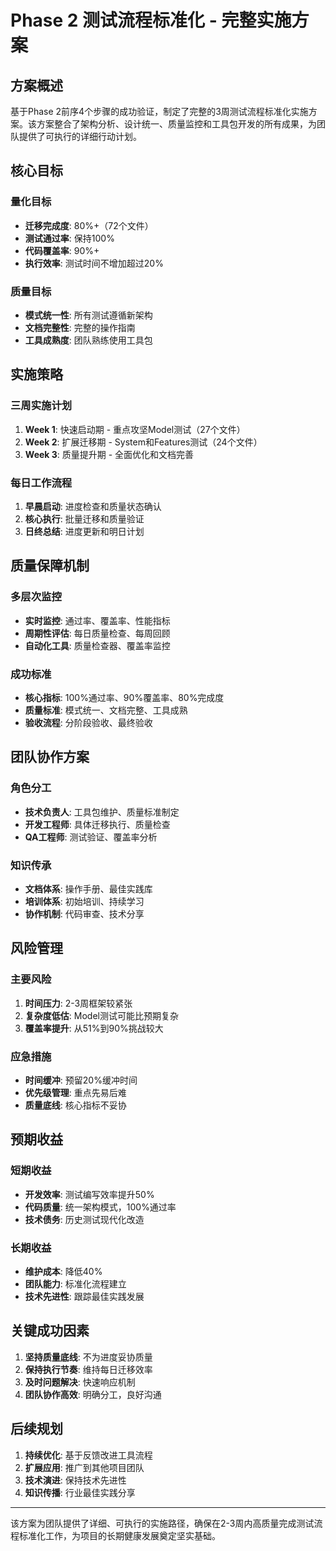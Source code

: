# Phase 2 测试流程标准化 - 完整实施方案

## 方案概述

基于Phase 2前序4个步骤的成功验证，制定了完整的3周测试流程标准化实施方案。该方案整合了架构分析、设计统一、质量监控和工具包开发的所有成果，为团队提供了可执行的详细行动计划。

## 核心目标

### 量化目标
- **迁移完成度**: 80%+（72个文件）
- **测试通过率**: 保持100%
- **代码覆盖率**: 90%+
- **执行效率**: 测试时间不增加超过20%

### 质量目标
- **模式统一性**: 所有测试遵循新架构
- **文档完整性**: 完整的操作指南
- **工具成熟度**: 团队熟练使用工具包

## 实施策略

### 三周实施计划
1. **Week 1**: 快速启动期 - 重点攻坚Model测试（27个文件）
2. **Week 2**: 扩展迁移期 - System和Features测试（24个文件）
3. **Week 3**: 质量提升期 - 全面优化和文档完善

### 每日工作流程
1. **早晨启动**: 进度检查和质量状态确认
2. **核心执行**: 批量迁移和质量验证
3. **日终总结**: 进度更新和明日计划

## 质量保障机制

### 多层次监控
- **实时监控**: 通过率、覆盖率、性能指标
- **周期性评估**: 每日质量检查、每周回顾
- **自动化工具**: 质量检查器、覆盖率监控

### 成功标准
- **核心指标**: 100%通过率、90%覆盖率、80%完成度
- **质量标准**: 模式统一、文档完整、工具成熟
- **验收流程**: 分阶段验收、最终验收

## 团队协作方案

### 角色分工
- **技术负责人**: 工具包维护、质量标准制定
- **开发工程师**: 具体迁移执行、质量检查
- **QA工程师**: 测试验证、覆盖率分析

### 知识传承
- **文档体系**: 操作手册、最佳实践库
- **培训体系**: 初始培训、持续学习
- **协作机制**: 代码审查、技术分享

## 风险管理

### 主要风险
1. **时间压力**: 2-3周框架较紧张
2. **复杂度低估**: Model测试可能比预期复杂
3. **覆盖率提升**: 从51%到90%挑战较大

### 应急措施
- **时间缓冲**: 预留20%缓冲时间
- **优先级管理**: 重点先易后难
- **质量底线**: 核心指标不妥协

## 预期收益

### 短期收益
- **开发效率**: 测试编写效率提升50%
- **代码质量**: 统一架构模式，100%通过率
- **技术债务**: 历史测试现代化改造

### 长期收益
- **维护成本**: 降低40%
- **团队能力**: 标准化流程建立
- **技术先进性**: 跟踪最佳实践发展

## 关键成功因素

1. **坚持质量底线**: 不为进度妥协质量
2. **保持执行节奏**: 维持每日迁移效率
3. **及时问题解决**: 快速响应机制
4. **团队协作高效**: 明确分工，良好沟通

## 后续规划

1. **持续优化**: 基于反馈改进工具流程
2. **扩展应用**: 推广到其他项目团队
3. **技术演进**: 保持技术先进性
4. **知识传播**: 行业最佳实践分享

---

该方案为团队提供了详细、可执行的实施路径，确保在2-3周内高质量完成测试流程标准化工作，为项目的长期健康发展奠定坚实基础。